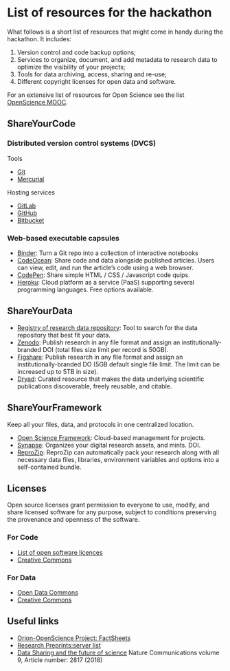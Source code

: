 # List of resources for the hackathon

What follows is a short list of resources that might come in handy during the hackathon.
It includes: 
1. Version control and code backup options;
2. Services to organize, document, and add metadata to research data to optimize the visibility of your projects;  
3. Tools for data archiving, access, sharing and re-use;
4. Different copyright licenses for open data and software.
    
For an extensive list of resources for Open Science see the list [OpenScience MOOC](https://opensciencemooc.eu/resources/#).

## ShareYourCode

### Distributed version control systems (DVCS)

Tools
* [Git](https://git-scm.com/)  
* [Mercurial](https://www.mercurial-scm.org/)  

Hosting services
* [GitLab](https://gitlab.com/)
* [GitHub](https://github.com/)  
* [Bitbucket](https://bitbucket.org/)

### Web-based executable capsules

* [Binder](https://mybinder.org/): Turn a Git repo into a collection of interactive notebooks  
* [CodeOcean](https://codeocean.com/): Share code and data alongside published articles. Users can view, edit, and run the article’s code using a web browser.
* [CodePen](https://codepen.io/): Share simple HTML / CSS / Javascript code quips.
* [Heroku](https://www.heroku.com/): Cloud platform as a service (PaaS) supporting several programming languages. Free options available.

## ShareYourData

* [Registry of research data repository](https://www.re3data.org/): Tool to search for the data repository that best fit your data.  
* [Zenodo](https://zenodo.org/): Publish research in any file format and assign an institutionally-branded DOI (total files size limit per record is 50GB).
* [Figshare](https://figshare.com/): Publish research in any file format and assign an institutionally-branded DO (5GB default single file limit. The limit can be increased up to 5TB in size).
* [Dryad](https://datadryad.org/): Curated resource that makes the data underlying scientific publications discoverable, freely reusable, and citable. 

## ShareYourFramework

Keep all your files, data, and protocols in one centralized location.  

* [Open Science Framework](https://osf.io/): Cloud-based management for projects.
* [Synapse](https://www.synapse.org/): Organizes your digital research assets, and mints. DOI.
* [ReproZip](https://www.reprozip.org/): ReproZip can automatically pack your research along with all necessary data files, libraries, environment variables and options into a self-contained bundle.

## Licenses
Open source licenses grant permission to everyone to use, modify, and share licensed software for any purpose, subject to conditions preserving the provenance and openness of the software.

### For Code  
* [List of open software licences](https://choosealicense.com/licenses)  
* [Creative Commons](https://creativecommons.org/faq/#can-i-apply-a-creative-commons-license-to-software)

### For Data
* [Open Data Commons](https://opendatacommons.org/)  
* [Creative Commons](https://creativecommons.org/faq/#can-i-apply-a-creative-commons-license-to-databases)  

## Useful links

* [Orion-OpenScience Project: FactSheets](https://www.orion-openscience.eu/public/2019-02/201810-VA-Orion-FactSheets-V5.pdf)  
* [Research Preprints:server list](https://docs.google.com/spreadsheets/d/17RgfuQcGJHKSsSJwZZn0oiXAnimZu2sZsWp8Z6ZaYYo/edit#gid=0)
* [Data Sharing and the future of science](https://www.nature.com/articles/s41467-018-05227-z) Nature Communications volume 9, Article number: 2817 (2018)  
